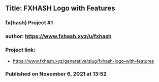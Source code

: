 ## Title: FXHASH Logo with Features
### fx(hash) Project #1
### author: https://www.fxhash.xyz/u/fxhash
### Project link:
* https://www.fxhash.xyz/generative/slug/fxhash-logo-with-features
### Published on November 6, 2021 at 13:52
